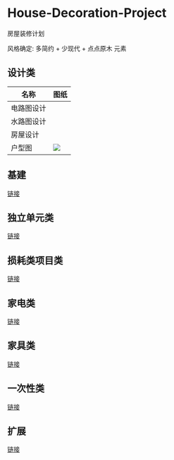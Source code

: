 # House-Decoration-Project

房屋装修计划

风格确定: 多简约 + 少现代 + 点点原木 元素

## 设计类

| 名称 | 图纸 |
| ---- |  ---- |
| 电路图设计 |  | 
| 水路图设计 | | 
| 房屋设计 | | 
| 户型图 | ![](http://qiniu.media.ineet.cn/images/jpg/house/1448420271992_000.jpg) |

## 基建

[链接](./Basic)

## 独立单元类

[链接](./Module)

## 损耗类项目类

[链接](./Consumption)

## 家电类

[链接](./ElectricAppliance)

## 家具类

[链接](./Furniture)

## 一次性类

[链接](./Disposable)

## 扩展

[链接](./Extension)